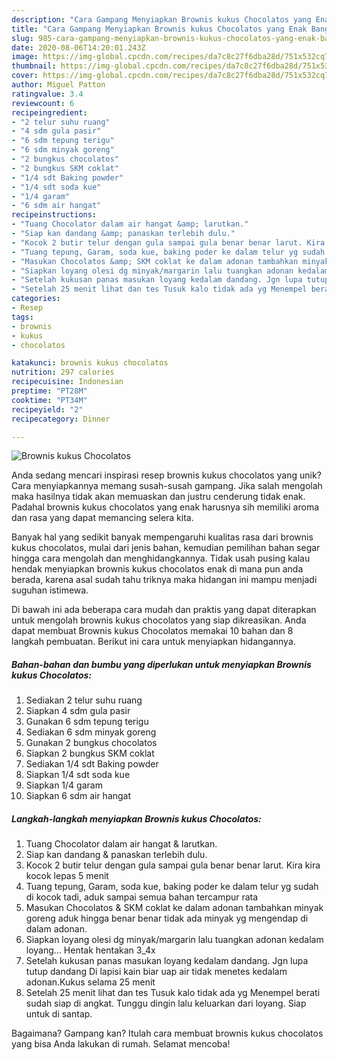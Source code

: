 ```yaml
---
description: "Cara Gampang Menyiapkan Brownis kukus Chocolatos yang Enak Banget"
title: "Cara Gampang Menyiapkan Brownis kukus Chocolatos yang Enak Banget"
slug: 985-cara-gampang-menyiapkan-brownis-kukus-chocolatos-yang-enak-banget
date: 2020-08-06T14:20:01.243Z
image: https://img-global.cpcdn.com/recipes/da7c8c27f6dba28d/751x532cq70/brownis-kukus-chocolatos-foto-resep-utama.jpg
thumbnail: https://img-global.cpcdn.com/recipes/da7c8c27f6dba28d/751x532cq70/brownis-kukus-chocolatos-foto-resep-utama.jpg
cover: https://img-global.cpcdn.com/recipes/da7c8c27f6dba28d/751x532cq70/brownis-kukus-chocolatos-foto-resep-utama.jpg
author: Miguel Patton
ratingvalue: 3.4
reviewcount: 6
recipeingredient:
- "2 telur suhu ruang"
- "4 sdm gula pasir"
- "6 sdm tepung terigu"
- "6 sdm minyak goreng"
- "2 bungkus chocolatos"
- "2 bungkus SKM coklat"
- "1/4 sdt Baking powder"
- "1/4 sdt soda kue"
- "1/4 garam"
- "6 sdm air hangat"
recipeinstructions:
- "Tuang Chocolator dalam air hangat &amp; larutkan."
- "Siap kan dandang &amp; panaskan terlebih dulu."
- "Kocok 2 butir telur dengan gula sampai gula benar benar larut. Kira kira kocok lepas 5 menit"
- "Tuang tepung, Garam, soda kue, baking poder ke dalam telur yg sudah di kocok tadi, aduk sampai semua bahan tercampur rata"
- "Masukan Chocolatos &amp; SKM coklat ke dalam adonan tambahkan minyak goreng aduk hingga benar benar tidak ada minyak yg mengendap di dalam adonan."
- "Siapkan loyang olesi dg minyak/margarin lalu tuangkan adonan kedalam loyang... Hentak hentakan 3_4x"
- "Setelah kukusan panas masukan loyang kedalam dandang. Jgn lupa tutup dandang Di lapisi kain biar uap air tidak menetes kedalam adonan.Kukus selama 25 menit"
- "Setelah 25 menit lihat dan tes Tusuk kalo tidak ada yg Menempel berati sudah siap di angkat. Tunggu dingin lalu keluarkan dari loyang. Siap untuk di santap."
categories:
- Resep
tags:
- brownis
- kukus
- chocolatos

katakunci: brownis kukus chocolatos 
nutrition: 297 calories
recipecuisine: Indonesian
preptime: "PT28M"
cooktime: "PT34M"
recipeyield: "2"
recipecategory: Dinner

---
```



![Brownis kukus Chocolatos](https://img-global.cpcdn.com/recipes/da7c8c27f6dba28d/751x532cq70/brownis-kukus-chocolatos-foto-resep-utama.jpg)

Anda sedang mencari inspirasi resep brownis kukus chocolatos yang unik? Cara menyiapkannya memang susah-susah gampang. Jika salah mengolah maka hasilnya tidak akan memuaskan dan justru cenderung tidak enak. Padahal brownis kukus chocolatos yang enak harusnya sih memiliki aroma dan rasa yang dapat memancing selera kita.



Banyak hal yang sedikit banyak mempengaruhi kualitas rasa dari brownis kukus chocolatos, mulai dari jenis bahan, kemudian pemilihan bahan segar hingga cara mengolah dan menghidangkannya. Tidak usah pusing kalau hendak menyiapkan brownis kukus chocolatos enak di mana pun anda berada, karena asal sudah tahu triknya maka hidangan ini mampu menjadi suguhan istimewa.


Di bawah ini ada beberapa cara mudah dan praktis yang dapat diterapkan untuk mengolah brownis kukus chocolatos yang siap dikreasikan. Anda dapat membuat Brownis kukus Chocolatos memakai 10 bahan dan 8 langkah pembuatan. Berikut ini cara untuk menyiapkan hidangannya.

<!--inarticleads1-->

##### Bahan-bahan dan bumbu yang diperlukan untuk menyiapkan Brownis kukus Chocolatos:

1. Sediakan 2 telur suhu ruang
1. Siapkan 4 sdm gula pasir
1. Gunakan 6 sdm tepung terigu
1. Sediakan 6 sdm minyak goreng
1. Gunakan 2 bungkus chocolatos
1. Siapkan 2 bungkus SKM coklat
1. Sediakan 1/4 sdt Baking powder
1. Siapkan 1/4 sdt soda kue
1. Siapkan 1/4 garam
1. Siapkan 6 sdm air hangat




<!--inarticleads2-->

##### Langkah-langkah menyiapkan Brownis kukus Chocolatos:

1. Tuang Chocolator dalam air hangat &amp; larutkan.
1. Siap kan dandang &amp; panaskan terlebih dulu.
1. Kocok 2 butir telur dengan gula sampai gula benar benar larut. Kira kira kocok lepas 5 menit
1. Tuang tepung, Garam, soda kue, baking poder ke dalam telur yg sudah di kocok tadi, aduk sampai semua bahan tercampur rata
1. Masukan Chocolatos &amp; SKM coklat ke dalam adonan tambahkan minyak goreng aduk hingga benar benar tidak ada minyak yg mengendap di dalam adonan.
1. Siapkan loyang olesi dg minyak/margarin lalu tuangkan adonan kedalam loyang... Hentak hentakan 3_4x
1. Setelah kukusan panas masukan loyang kedalam dandang. Jgn lupa tutup dandang Di lapisi kain biar uap air tidak menetes kedalam adonan.Kukus selama 25 menit
1. Setelah 25 menit lihat dan tes Tusuk kalo tidak ada yg Menempel berati sudah siap di angkat. Tunggu dingin lalu keluarkan dari loyang. Siap untuk di santap.




Bagaimana? Gampang kan? Itulah cara membuat brownis kukus chocolatos yang bisa Anda lakukan di rumah. Selamat mencoba!
